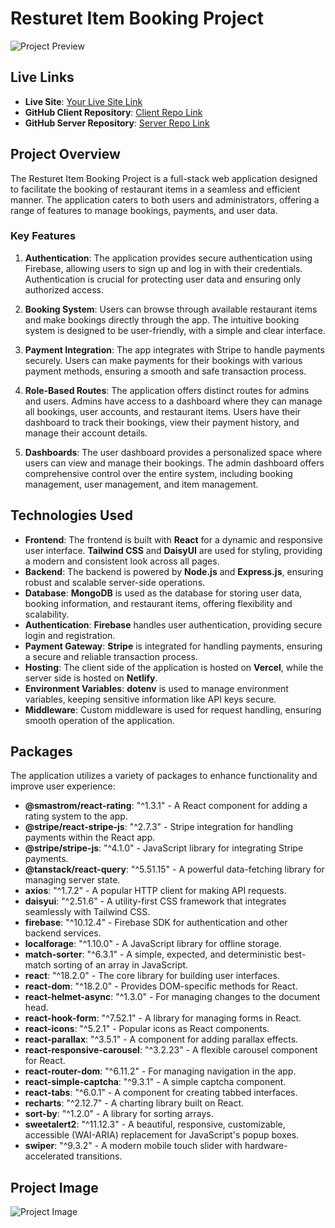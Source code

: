 # Resturet Item Booking Project

![Project Preview](https://encrypted-tbn0.gstatic.com/images?q=tbn:ANd9GcRWX49ucc3FbbA4pYBRytRz-oCG-pSSIc347Q&s)

## Live Links
- **Live Site**: [Your Live Site Link](https://your-live-site-link.com)
- **GitHub Client Repository**: [Client Repo Link](https://github.com/your-username/client-repo-link)
- **GitHub Server Repository**: [Server Repo Link](https://github.com/your-username/server-repo-link)

## Project Overview
The Resturet Item Booking Project is a full-stack web application designed to facilitate the booking of restaurant items in a seamless and efficient manner. The application caters to both users and administrators, offering a range of features to manage bookings, payments, and user data.

### Key Features
1. **Authentication**: The application provides secure authentication using Firebase, allowing users to sign up and log in with their credentials. Authentication is crucial for protecting user data and ensuring only authorized access.

2. **Booking System**: Users can browse through available restaurant items and make bookings directly through the app. The intuitive booking system is designed to be user-friendly, with a simple and clear interface.

3. **Payment Integration**: The app integrates with Stripe to handle payments securely. Users can make payments for their bookings with various payment methods, ensuring a smooth and safe transaction process.

4. **Role-Based Routes**: The application offers distinct routes for admins and users. Admins have access to a dashboard where they can manage all bookings, user accounts, and restaurant items. Users have their dashboard to track their bookings, view their payment history, and manage their account details.

5. **Dashboards**: The user dashboard provides a personalized space where users can view and manage their bookings. The admin dashboard offers comprehensive control over the entire system, including booking management, user management, and item management.

## Technologies Used
- **Frontend**: The frontend is built with **React** for a dynamic and responsive user interface. **Tailwind CSS** and **DaisyUI** are used for styling, providing a modern and consistent look across all pages.
- **Backend**: The backend is powered by **Node.js** and **Express.js**, ensuring robust and scalable server-side operations.
- **Database**: **MongoDB** is used as the database for storing user data, booking information, and restaurant items, offering flexibility and scalability.
- **Authentication**: **Firebase** handles user authentication, providing secure login and registration.
- **Payment Gateway**: **Stripe** is integrated for handling payments, ensuring a secure and reliable transaction process.
- **Hosting**: The client side of the application is hosted on **Vercel**, while the server side is hosted on **Netlify**.
- **Environment Variables**: **dotenv** is used to manage environment variables, keeping sensitive information like API keys secure.
- **Middleware**: Custom middleware is used for request handling, ensuring smooth operation of the application.

## Packages
The application utilizes a variety of packages to enhance functionality and improve user experience:

- **@smastrom/react-rating**: "^1.3.1" - A React component for adding a rating system to the app.
- **@stripe/react-stripe-js**: "^2.7.3" - Stripe integration for handling payments within the React app.
- **@stripe/stripe-js**: "^4.1.0" - JavaScript library for integrating Stripe payments.
- **@tanstack/react-query**: "^5.51.15" - A powerful data-fetching library for managing server state.
- **axios**: "^1.7.2" - A popular HTTP client for making API requests.
- **daisyui**: "^2.51.6" - A utility-first CSS framework that integrates seamlessly with Tailwind CSS.
- **firebase**: "^10.12.4" - Firebase SDK for authentication and other backend services.
- **localforage**: "^1.10.0" - A JavaScript library for offline storage.
- **match-sorter**: "^6.3.1" - A simple, expected, and deterministic best-match sorting of an array in JavaScript.
- **react**: "^18.2.0" - The core library for building user interfaces.
- **react-dom**: "^18.2.0" - Provides DOM-specific methods for React.
- **react-helmet-async**: "^1.3.0" - For managing changes to the document head.
- **react-hook-form**: "^7.52.1" - A library for managing forms in React.
- **react-icons**: "^5.2.1" - Popular icons as React components.
- **react-parallax**: "^3.5.1" - A component for adding parallax effects.
- **react-responsive-carousel**: "^3.2.23" - A flexible carousel component for React.
- **react-router-dom**: "^6.11.2" - For managing navigation in the app.
- **react-simple-captcha**: "^9.3.1" - A simple captcha component.
- **react-tabs**: "^6.0.1" - A component for creating tabbed interfaces.
- **recharts**: "^2.12.7" - A charting library built on React.
- **sort-by**: "^1.2.0" - A library for sorting arrays.
- **sweetalert2**: "^11.12.3" - A beautiful, responsive, customizable, accessible (WAI-ARIA) replacement for JavaScript's popup boxes.
- **swiper**: "^9.3.2" - A modern mobile touch slider with hardware-accelerated transitions.

## Project Image
![Project Image](./A_vibrant,_modern_web_application_interface_showin.png)

